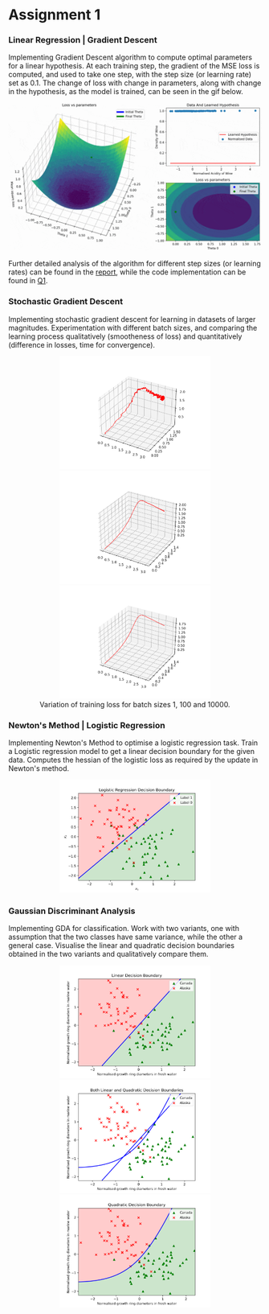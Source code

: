 # Assignment 1

### Linear Regression | Gradient Descent

Implementing Gradient Descent algorithm to compute optimal parameters for a linear hypothesis. At each training step, the gradient of the MSE loss is computed, and used to take one step, with the step size (or learning rate) set as 0.1. The change of loss with change in parameters, along with change in the hypothesis, as the model is trained, can be seen in the gif below. 

<p align="center">
    <img src="./assets/gradient_descent.gif"/> 
</p>

Further detailed analysis of the algorithm for different step sizes (or learning rates) can be found in the [report](./COL774_ass1_report.pdf), while the code implementation can be found in [Q1](./Q1).

### Stochastic Gradient Descent

Implementing stochastic gradient descent for learning in datasets of larger magnitudes. Experimentation with different batch sizes, and comparing the learning process qualitatively (smootheness of loss) and quantitatively (difference in losses, time for convergence).

<p align="center">
    <img src="./Q2/plots/sgd_loss_batch_1.png" width="300"/> 
    <img src="./Q2/plots/sgd_loss_batch_100.png" width="300"/> 
    <img src="./Q2/plots/sgd_loss_batch_10000.png" width="300"/> 
    <br>Variation of training loss for batch sizes 1, 100 and 10000.
</p>


### Newton's Method | Logistic Regression

Implementing Newton's Method to optimise a logistic regression task. Train a Logistic regression model to get a linear decision boundary for the given data. Computes the hessian of the logistic loss as required by the update in Newton's method.

<p align="center">
    <img src="./Q3/plots/decision_boundary.png" width="300"/> 
</p>

### Gaussian Discriminant Analysis

Implementing GDA for classification. Work with two variants, one with assumption that the two classes have same variance, while the other a general case. Visualise the linear and quadratic decision boundaries obtained in the two variants and qualitatively compare them. 

<p align="center">
    <img src="./Q4/plots/gda_linear.png" width="300"/> 
    <img src="./Q4/plots/gda_both.png" width="300"/> 
    <img src="./Q4/plots/gda_quadratic.png" width="300"/> 
</p>